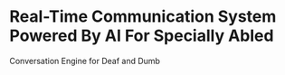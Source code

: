 # Real-Time Communication System Powered By AI For Specially Abled
Conversation Engine for Deaf and Dumb